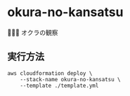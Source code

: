 # okura-no-kansatsu

🌱🌱🌱 オクラの観察  

## 実行方法

```shell
aws cloudformation deploy \
    --stack-name okura-no-kansatsu \
    --template ./template.yml
```
